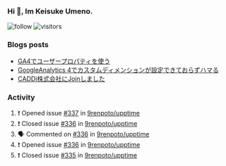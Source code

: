 ### Hi 👋, Im Keisuke Umeno.

<!--
**9renpoto/9renpoto** is a ✨ _special_ ✨ repository because its `README.md` (this file) appears on your GitHub profile.

Here are some ideas to get you started:

- 🔭 I’m currently working on ...
- 🌱 I’m currently learning ...
- 👯 I’m looking to collaborate on ...
- 🤔 I’m looking for help with ...
- 💬 Ask me about ...
- 📫 How to reach me: ...
- 😄 Pronouns: ...
- ⚡ Fun fact: ...
-->

![follow](https://img.shields.io/github/followers/9renpoto?label=Follow&style=social)
![visitors](https://komarev.com/ghpvc/?username=9renpoto&label=Profile%20views&color=0e75b6&style=flat)

### Blogs posts

<!-- BLOG-POST-LIST:START -->
- [GA4でユーザープロパティを使う](https://9renpoto.dev/2021/02/21/google-analytics-4-user-properties/)
- [GoogleAnalytics 4でカスタムディメンションが設定できておらずハマる](https://9renpoto.dev/2021/02/13/google-analytics-4/)
- [CADDi株式会社にJoinしました](https://9renpoto.dev/2020/12/05/join/)
<!-- BLOG-POST-LIST:END -->

### Activity

<!--START_SECTION:activity-->
1. ❗️ Opened issue [#337](https://github.com/9renpoto/upptime/issues/337) in [9renpoto/upptime](https://github.com/9renpoto/upptime)
2. ❗️ Closed issue [#336](https://github.com/9renpoto/upptime/issues/336) in [9renpoto/upptime](https://github.com/9renpoto/upptime)
3. 🗣 Commented on [#336](https://github.com/9renpoto/upptime/issues/336) in [9renpoto/upptime](https://github.com/9renpoto/upptime)
4. ❗️ Opened issue [#336](https://github.com/9renpoto/upptime/issues/336) in [9renpoto/upptime](https://github.com/9renpoto/upptime)
5. ❗️ Closed issue [#335](https://github.com/9renpoto/upptime/issues/335) in [9renpoto/upptime](https://github.com/9renpoto/upptime)
<!--END_SECTION:activity-->

<!--START_SECTION:waka-->
<!--END_SECTION:waka-->
